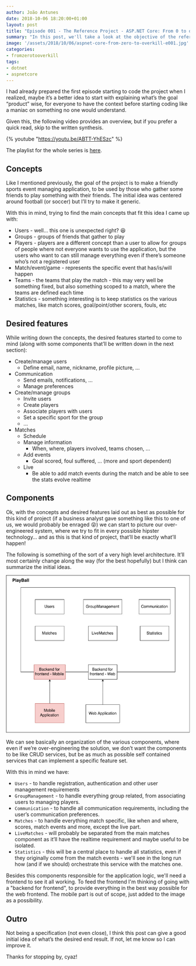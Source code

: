 ```yaml
---
author: João Antunes
date: 2018-10-06 18:20:00+01:00
layout: post
title: "Episode 001 - The Reference Project - ASP.NET Core: From 0 to overkill"
summary: "In this post, we'll take a look at the objective of the reference, before starting to code like there's no tomorrow without anyone understanding the context."
image: '/assets/2018/10/06/aspnet-core-from-zero-to-overkill-e001.jpg'
categories:
- fromzerotooverkill
tags:
- dotnet
- aspnetcore
---
```


I had already prepared the first episode starting to code the project when I realized, maybe it’s a better idea to start with explaining what’s the goal “product” wise, for everyone to have the context before starting coding like a maniac on something no one would understand.

Given this, the following video provides an overview, but if you prefer a quick read, skip to the written synthesis.

{% youtube "https://youtu.be/ABTT-YhESzc" %}

The playlist for the whole series is [here](https://www.youtube.com/playlist?list=PLN0oN9Azm_MMAjk3nhRnmHdr1l0160Dhs).
<br />
## Concepts
Like I mentioned previously, the goal of the project is to make a friendly sports event managing application, to be used by those who gather some friends to play something with their friends. The initial idea was centered around football (or soccer) but I’ll try to make it generic.

With this in mind, trying to find the main concepts that fit this idea I came up with:
- Users - well… this one is unexpected right? 😆
- Groups - groups of friends that gather to play
- Players - players are a different concept than a user to allow for groups of people where not everyone wants to use the application, but the users who want to can still manage everything even if there’s someone who’s not a registered user
- Match/event/game - represents the specific event that has/is/will happen
- Teams - the teams that play the match - this may very well be something fixed, but also something scoped to a match, where the teams are defined each time
- Statistics - something interesting is to keep statistics os the various matches, like match scores, goal/point/other scorers, fouls, etc

## Desired features
While writing down the concepts, the desired features started to come to mind (along with some components that’ll be written down in the next section):
- Create/manage users
    - Define email, name, nickname, profile picture, …
- Communication
    - Send emails, notifications, …
    - Manage preferences
- Create/manage groups
    - Invite users
    - Create players
    - Associate players with users
    - Set a specific sport for the group
    - ...
- Matches
    - Schedule
    - Manage information
        - When, where, players involved, teams chosen, …
    - Add events
        - Goal scored, foul suffered, … (more and sport dependent)
    - Live
        - Be able to add match events during the match and be able to see the stats evolve realtime

## Components
Ok, with the concepts and desired features laid out as best as possible for this kind of project (if a business analyst gave something like this to one of us, we would probably be enraged 😝) we can start to picture our over-engineered system, where we try to fit in every possible hipster technology… and as this is that kind of project, that’ll be exactly what’ll happen!

The following is something of the sort of a very high level architecture. It’ll most certainly change along the way (for the best hopefully) but I think can summarize the initial ideas.

![High level architecture](/assets/2018/10/06/architecture-overview.jpg)

We can see basically an organization of the various components, where even if we’re over-engineering the solution, we don’t want the components to be like CRUD services, but be as much as possible self contained services that can implement a specific feature set.

With this in mind we have:
- `Users` - to handle registration, authentication and other user management requirements
- `GroupManagement` - to handle everything group related, from associating users to managing players.
- `Communication` - to handle all communication requirements, including the user’s communication preferences.
- `Matches` - to handle everything match specific, like when and where, scores, match events and more, except the live part.
- `LiveMatches` - will probably be separated from the main matches component as it’ll have the realtime requirement and maybe useful to be isolated.
- `Statistics` - this will be a central place to handle all statistics, even if they originally come from the match events - we'll see in the long run how (and if we should) orchestrate this service with the matches one.

Besides this components responsible for the application logic, we'll need a frontend to see it all working. To feed the frontend I'm thinking of going with a "backend for frontend", to provide everything in the best way possible for the web frontend. The mobile part is out of scope, just added to the image as a possibility.

## Outro
Not being a specification (not even close), I think this post can give a good initial idea of what’s the desired end result. If not, let me know so I can improve it.

Thanks for stopping by, cyaz!
